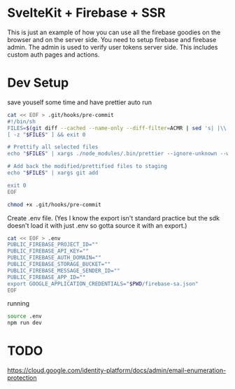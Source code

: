 # SvelteKit + Firebase + SSR

This is just an example of how you can use all the firebase goodies on the browser and on the server side.
You need to setup firebase and firebase admin. The admin is used to verify user tokens server side. This includes custom auth pages and actions.

# Dev Setup

save youself some time and have prettier auto run

```bash
cat << EOF > .git/hooks/pre-commit
#!/bin/sh
FILES=$(git diff --cached --name-only --diff-filter=ACMR | sed 's| |\\ |g')
[ -z "$FILES" ] && exit 0

# Prettify all selected files
echo "$FILES" | xargs ./node_modules/.bin/prettier --ignore-unknown --write

# Add back the modified/prettified files to staging
echo "$FILES" | xargs git add

exit 0
EOF

chmod +x .git/hooks/pre-commit
```

Create .env file.
(Yes I know the export isn't standard practice but the sdk doesn't load it with just .env so gotta source it with an export.)

```bash
cat << EOF > .env
PUBLIC_FIREBASE_PROJECT_ID=""
PUBLIC_FIREBASE_API_KEY=""
PUBLIC_FIREBASE_AUTH_DOMAIN=""
PUBLIC_FIREBASE_STORAGE_BUCKET=""
PUBLIC_FIREBASE_MESSAGE_SENDER_ID=""
PUBLIC_FIREBASE_APP_ID=""
export GOOGLE_APPLICATION_CREDENTIALS="$PWD/firebase-sa.json"
EOF
```

running

```bash
source .env
npm run dev
```

# TODO

https://cloud.google.com/identity-platform/docs/admin/email-enumeration-protection
